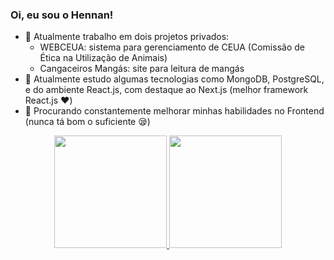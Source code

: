 ### Oi, eu sou o Hennan!

- 🔭 Atualmente trabalho em dois projetos privados:
  - WEBCEUA: sistema para gerenciamento de CEUA (Comissão de Ética na Utilização de Animais)
  - Cangaceiros Mangás: site para leitura de mangás
- 🌱 Atualmente estudo algumas tecnologias como MongoDB, PostgreSQL, e do ambiente React.js, com destaque ao Next.js (melhor framework React.js ❤️)
- 🤔 Procurando constantemente melhorar minhas habilidades no Frontend (nunca tá bom o suficiente 😪)

<div align="center">
  <a href="https://github.com/hennanlewis">
  <img height="180em" src="https://github-readme-stats.vercel.app/api?username=hennanlewis&show_icons=true&theme=dark&include_all_commits=true&count_private=true"/>
  <img height="180em" src="https://github-readme-stats.vercel.app/api/top-langs/?username=hennanlewis&layout=compact&langs_count=7&theme=dark"/>
</div>
<!--
**hennanlewis/hennanlewis** is a ✨ _special_ ✨ repository because its `README.md` (this file) appears on your GitHub profile.

Here are some ideas to get you started:

- 🌱 I’m currently learning ...
- 👯 I’m looking to collaborate on ...
- 🤔 I’m looking for help with ...
- 💬 Ask me about ...
- 📫 How to reach me: ...
- 😄 Pronouns: ...
- ⚡ Fun fact: ...
-->
